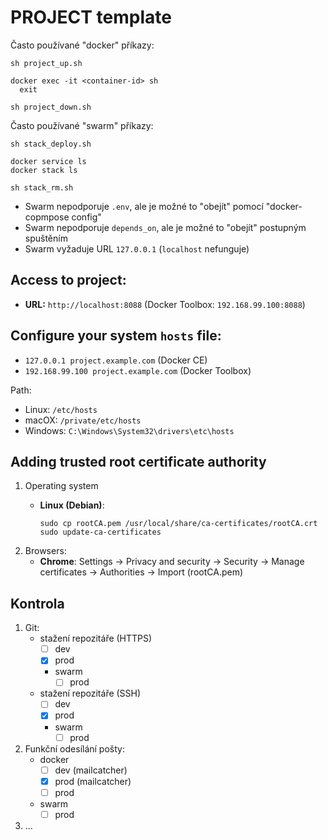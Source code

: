 # PROJECT template

Často používané "docker" příkazy:

    sh project_up.sh

    docker exec -it <container-id> sh
      exit

    sh project_down.sh

Často používané "swarm" příkazy:

    sh stack_deploy.sh

    docker service ls
    docker stack ls

    sh stack_rm.sh

- Swarm nepodporuje `.env`, ale je možné to "obejít" pomocí "docker-copmpose config"
- Swarm nepodporuje `depends_on`, ale je možné to "obejít" postupným spuštěním
- Swarm vyžaduje URL `127.0.0.1` (`localhost` nefunguje)

## Access to project:
- **URL:** `http://localhost:8088` (Docker Toolbox: `192.168.99.100:8088`)

## Configure your system `hosts` file:

- `127.0.0.1 project.example.com` (Docker CE)
- `192.168.99.100 project.example.com` (Docker Toolbox)

Path:
- Linux: `/etc/hosts`
- macOX: `/private/etc/hosts`
- Windows: `C:\Windows\System32\drivers\etc\hosts`

## Adding trusted root certificate authority
1. Operating system
    - **Linux (Debian)**:

          sudo cp rootCA.pem /usr/local/share/ca-certificates/rootCA.crt
          sudo update-ca-certificates

2. Browsers:
    - **Chrome**: Settings -> Privacy and security -> Security -> Manage certificates -> Authorities -> Import (rootCA.pem)

## Kontrola

1. Git:
   - stažení repozitáře (HTTPS)
     - [ ] dev
     - [x] prod
     - swarm
       - [ ] prod
   - stažení repozitáře (SSH)
     - [ ] dev
     - [x] prod
     - swarm
       - [ ] prod
2. Funkční odesílání pošty:
    - docker
        - [ ] dev (mailcatcher)
        - [x] prod (mailcatcher)
        - [ ] prod
    - swarm
        - [ ] prod
3. ...
